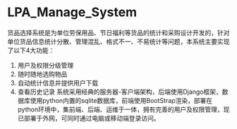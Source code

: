 # LPA_Manage_System

货品选择系统是为单位劳保用品、节日福利等货品的统计和采购设计开发的，针对单位货品信息统计分散、管理混乱、格式不一、不易统计等问题，本系统主要实现了以下4大功能：
1.	用户及权限分级管理
2.	随时随地选购物品
3.	自动统计信息并提供用户下载
4.	查看历史记录
系统采用经典的服务器-客户端架构，后端使用Django框架，数据库使用python内置的sqlite数据库，前端使用BootStrap渲染，部署在python环境中，集前端、后端、运维于一体，拥有完善的用户及权限管理，现已部署于外网，可同时通过电脑或移动端登录访问。
